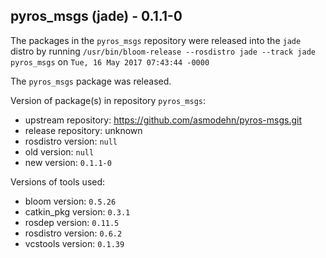 ## pyros_msgs (jade) - 0.1.1-0

The packages in the `pyros_msgs` repository were released into the `jade` distro by running `/usr/bin/bloom-release --rosdistro jade --track jade pyros_msgs` on `Tue, 16 May 2017 07:43:44 -0000`

The `pyros_msgs` package was released.

Version of package(s) in repository `pyros_msgs`:

- upstream repository: https://github.com/asmodehn/pyros-msgs.git
- release repository: unknown
- rosdistro version: `null`
- old version: `null`
- new version: `0.1.1-0`

Versions of tools used:

- bloom version: `0.5.26`
- catkin_pkg version: `0.3.1`
- rosdep version: `0.11.5`
- rosdistro version: `0.6.2`
- vcstools version: `0.1.39`



